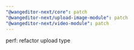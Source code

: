 ```yaml
---
"@wangeditor-next/core": patch
"@wangeditor-next/upload-image-module": patch
"@wangeditor-next/video-module": patch
---
```


perf: refactor upload type
